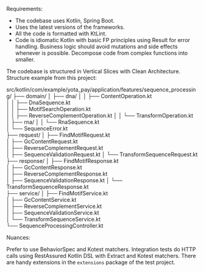 Requirements:

- The codebase uses Kotlin, Spring Boot.
- Uses the latest versions of the frameworks.
- All the code is formatted with KtLint.
- Code is idiomatic Kotlin with basic FP principles using Result for error handling.
  Business logic should avoid mutations and side effects whenever is possible.
  Decompose code from complex functions into smaller.

The codebase is structured in Vertical Slices with Clean Architecture.
Structure example from this project:

src/kotlin/com/example/yota_pay/application/features/sequence_processing/
├── domain/
│ ├── dna/
│ │ ├── ContentOperation.kt        
│ │ ├── DnaSequence.kt            
│ │ ├── MotifSearchOperation.kt   
│ │ ├── ReverseComplementOperation.kt
│ │ └── TransformOperation.kt     
│ ├── rna/
│ │ └── RnaSequence.kt            
│ └── SequenceError.kt              
├── request/
│ ├── FindMotifRequest.kt           
│ ├── GcContentRequest.kt           
│ ├── ReverseComplementRequest.kt   
│ ├── SequenceValidationRequest.kt
│ └── TransformSequenceRequest.kt   
├── response/
│ ├── FindMotifResponse.kt          
│ ├── GcContentResponse.kt          
│ ├── ReverseComplementResponse.kt  
│ ├── SequenceValidationResponse.kt
│ └── TransformSequenceResponse.kt  
├── service/
│ ├── FindMotifService.kt           
│ ├── GcContentService.kt           
│ ├── ReverseComplementService.kt   
│ ├── SequenceValidationService.kt  
│ └── TransformSequenceService.kt   
└── SequenceProcessingController.kt

Nuances:

Prefer to use BehaviorSpec and Kotest matchers.
Integration tests do HTTP calls using RestAssured Kotlin DSL
with Extract and Kotest matchers.
There are handy extensions in the `extensions` package of the test project.

